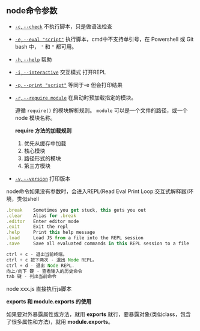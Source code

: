 

## node命令参数



-   [`-c`, `--check`](http://nodejs.cn/api/cli.html#cli_c_check) 不执行脚本，只是做语法检查

-   [`-e`, `--eval "script"`](http://nodejs.cn/api/cli.html#cli_e_eval_script) 执行脚本，cmd中不支持单引号，在 Powershell 或 Git bash 中， `'` 和 `"` 都可用。

-   [`-h`, `--help`](http://nodejs.cn/api/cli.html#cli_h_help) 帮助

-   [`-i`, `--interactive`](http://nodejs.cn/api/cli.html#cli_i_interactive) 交互模式 打开REPL

-   [`-p`, `--print "script"`](http://nodejs.cn/api/cli.html#cli_p_print_script) 等同于-e 但会打印结果

-   [`-r`, `--require module`](http://nodejs.cn/api/cli.html#cli_r_require_module) 在启动时预加载指定的模块。

    遵循 `require()` 的模块解析规则。 `module` 可以是一个文件的路径，或一个 node 模块名称。

    **require 方法的加载规则**

    1.  优先从缓存中加载
    2.  核心模块
    3.  路径形式的模块
    4.  第三方模块

-   [`-v`, `--version`](http://nodejs.cn/api/cli.html#cli_v_version) 打印版本



node命令如果没有参数时，会进入REPL(Read Eval Print Loop:交互式解释器)环境，类似shell

```js
.break    Sometimes you get stuck, this gets you out
.clear    Alias for .break
.editor   Enter editor mode
.exit     Exit the repl
.help     Print this help message
.load     Load JS from a file into the REPL session
.save     Save all evaluated commands in this REPL session to a file

ctrl + c - 退出当前终端。
ctrl + c 按下两次 - 退出 Node REPL。
ctrl + d - 退出 Node REPL.
向上/向下 键 - 查看输入的历史命令
tab 键 - 列出当前命令
```



node xxx.js 直接执行js脚本



**exports 和 module.exports 的使用**

如果要对外暴露属性或方法，就用 **exports** 就行，要暴露对象(类似class，包含了很多属性和方法)，就用 **module.exports**。
